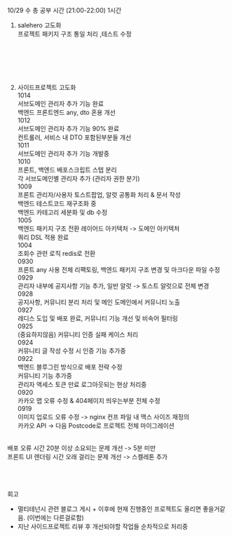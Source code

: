 10/29 수 총 공부 시간 (21:00-22:00) 1시간 
1. salehero 고도화 <br />
프로젝트 패키지 구조 통일 처리 ,테스트 수정 <br />
<br /> <br /> <br />
<br /> <br /> <br />
2. 사이드프로젝트 고도화 <br />
1014<br />
서브도메인 관리자 추가 기능 완료<br />
백엔드 프론트엔드 any, dto 혼용 개선<br />
1012<br />
서브도메인 관리자 추가 기능 90% 완료<br />
컨트롤러, 서비스 내 DTO 포함된부분들 개선 <br />
1011<br />
서브도메인 관리자 추가 기능 개발중<br />
1010<br />
프론트, 백엔드 배포스크립트 스텝 분리<br />
각 서브도메인별 관리자 추가 (관리자 권한 분기)<br />
1009<br />
프론트 관리자/사용자 토스트팝업, 알럿 공통화 처리 & 문서 작성<br />
백엔드 테스트코드 재구조화 중<br />
백엔드 카테고리 세분화 및 db 수정<br />
1005<br />
백엔드 패키지 구조 전환 레이어드 아키텍처 -> 도메인 아키텍처<br />
쿼리 DSL 적용 완료<br />
1004<br />
조회수 관련 로직 redis로 전환<br />
0930<br />
프론트 any 사용 전체 리팩토링, 백엔드 패키지 구조 변경 및 마크다운 파일 수정<br />
0929<br />
관리자 내부에 공지사항 기능 추가, 일반 알럿 -> 토스트 알럿으로 전체 변경<br />
0928<br />
공지사항, 커뮤니티 분리 처리 및 메인 도메인에서 커뮤니티 노출<br />
0927<br />
레디스 도입 및 배포 완료, 커뮤니티 기능 개선 및 비속어 필터링<br />
0925<br />
(중요하지않음) 커뮤니티 인증 실패 케이스 처리<br />
0924 <br/>
커뮤니티 글 작성 수정 시 인증 기능  추가중<br />
0922 <br />
백엔드 블루그린 방식으로 배포 전략 수정 <br />
커뮤니티 기능 추가중<br />
관리자 액세스 토큰 만료 로그아웃되는 현상 처리중<br />
0920 <br />
카카오 맵 오류 수정 & 404페이지 띄우는부분 전체 수정 <br />
0919 <br />
이미지 업로드 오류 수정 -> nginx 컨프 파일 내 맥스 사이즈 재정의 <br />
카카오 API -> 다음 Postcode로 프로젝트 전체 마이그레이션 <br />
<br />
배포 오류 시간 20분 이상 소요되는 문제 개선 -> 5분 미만<br />
프론트 UI 렌더링 시간 오래 걸리는 문제 개선 -> 스켈레톤 추가<br />


<br />




<br />
<br />

회고
- 멀티테넌시 관련 블로그 게시 + 이후에 현재 진행중인 프로젝트도 올리면 좋을거같음. (이번에는 다른걸로함)
- 지난 사이드프로젝트 리뷰 후 개선되야할 작업들 순차적으로 처리중
